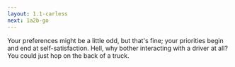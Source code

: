 ```yaml
---
layout: 1.1-carless
next: 1a2b-go
---
```

Your preferences might be a little odd, but that's fine; your priorities begin and end at self-satisfaction. Hell, why bother interacting with a driver at all? You could just hop on the back of a truck.